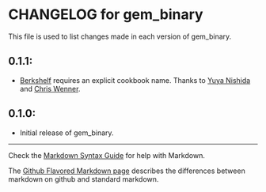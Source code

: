 # CHANGELOG for gem_binary

This file is used to list changes made in each version of gem_binary.

## 0.1.1:

* [Berkshelf](http://berkshelf.com) requires an explicit cookbook name. Thanks
  to [Yuya Nishida](https://github.com/nishidayuya) and [Chris
  Wenner](https://github.com/crwenner).

## 0.1.0:

* Initial release of gem_binary.

- - - 
Check the [Markdown Syntax
Guide](http://daringfireball.net/projects/markdown/syntax) for help with
Markdown.

The [Github Flavored Markdown
page](http://github.github.com/github-flavored-markdown/) describes the
differences between markdown on github and standard markdown.
